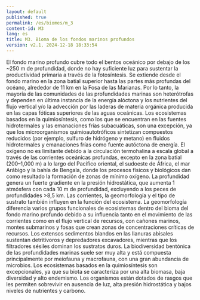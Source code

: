 ```yaml
---
layout: default
published: true
permalink: /es/biomes/m_3
content-id: M3
lang: es
title: M3. Bioma de los fondos marinos profundos
version: v2.1, 2024-12-18 18:33:54
---
```


El fondo marino profundo cubre todo el bentos oceánico por debajo de los ~250 m de profundidad, donde no hay suficiente luz para sustentar la productividad primaria a través de la fotosíntesis. Se extiende desde el fondo marino en la zona batial superior hasta las partes más profundas del océano, alrededor de 11 km en la Fosa de las Marianas.
Por lo tanto, la mayoría de las comunidades de las profundidades marinas son heterótrofas y dependen en última instancia de la energía alóctona y los nutrientes del flujo vertical y/o la advección por las laderas de materia orgánica producida en las capas fóticas superiores de las aguas oceánicas. Los ecosistemas basados ​​en la quimiosíntesis, como los que se encuentran en las fuentes hidrotermales y las emanaciones frías subacuáticas, son una excepción, ya que los microorganismos quimioautotróficos sintetizan compuestos reducidos (por ejemplo, sulfuro de hidrógeno y metano) en fluidos hidrotermales y emanaciones frías como fuente autóctona de energía.
El oxígeno no es limitante debido a la circulación termohalina a escala global a través de las corrientes oceánicas profundas, excepto en la zona batial (200–1,000 m) a lo largo del Pacífico oriental, el sudoeste de África, el mar Arábigo y la bahía de Bengala, donde los procesos físicos y biológicos dan como resultado la formación de zonas de mínimo oxígeno. La profundidad genera un fuerte gradiente en la presión hidrostática, que aumenta 1 atmósfera con cada 10 m de profundidad, excluyendo a los peces de profundidades >8,5 km. Las corrientes, la geomorfología y el tipo de sustrato también influyen en la función del ecosistema.
La geomorfología diferencia varios grupos funcionales de ecosistemas dentro del bioma del fondo marino profundo debido a su influencia tanto en el movimiento de las corrientes como en el flujo vertical de recursos, con cañones marinos, montes submarinos y fosas que crean zonas de concentraciones críticas de recursos. Los extensos sedimentos blandos en las llanuras abisales sustentan detritívoros y depredadores excavadores, mientras que los filtradores sésiles dominan los sustratos duros. La biodiversidad bentónica de las profundidades marinas suele ser muy alta y está compuesta principalmente por meiofauna y macrofauna, con una gran abundancia de microbios. Los ecosistemas basados ​​en la quimiosíntesis son excepcionales, ya que su biota se caracteriza por una alta biomasa, baja diversidad y alto endemismo. Los organismos están dotados de rasgos que les permiten sobrevivir en ausencia de luz, alta presión hidrostática y bajos niveles de nutrientes y carbono.
